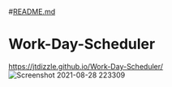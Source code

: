 #[README.md](https://github.com/jtdizzle/Work-Day-Scheduler/files/7071804/README.md)
# Work-Day-Scheduler
https://jtdizzle.github.io/Work-Day-Scheduler/
![Screenshot 2021-08-28 223309](https://user-images.githubusercontent.com/87590712/131236291-f4916f01-ab10-40a8-92fc-01c2c0d8a2c9.png)
